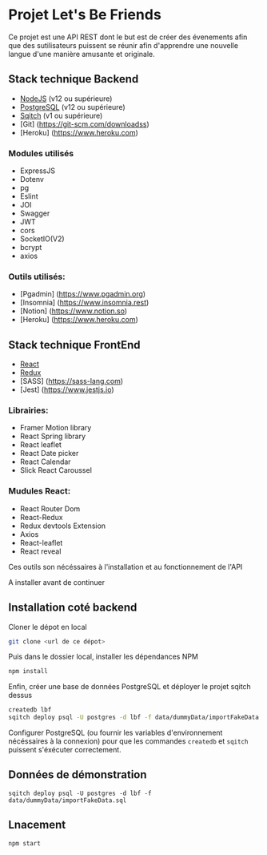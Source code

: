 # Projet Let's Be Friends

Ce projet est une API REST dont le but est de créer des évenements afin que des sutilisateurs puissent se réunir afin d'apprendre une nouvelle langue d'une manière amusante et originale.

## Stack technique Backend

- [NodeJS](https://nodejs.org/en/download/) (v12 ou supérieure)
- [PostgreSQL](https://www.postgresql.org/download/) (v12 ou supérieure)
- [Sqitch](https://sqitch.org/download/) (v1 ou supérieure)
- [Git] (https://git-scm.com/downloadss)
- [Heroku] (https://www.heroku.com)

### Modules utilisés

- ExpressJS
- Dotenv
- pg
- Eslint
- JOI
- Swagger
- JWT
- cors
- SocketIO(V2)
- bcrypt
- axios


### Outils utilisés:

- [Pgadmin] (https://www.pgadmin.org)
- [Insomnia] (https://www.insomnia.rest)
- [Notion] (https://www.notion.so)
- [Heroku] (https://www.heroku.com)

## Stack technique FrontEnd

- [React](https://fr.reactjs.org)
- [Redux](https://redux.js.org)
- [SASS] (https://sass-lang.com)
- [Jest] (https://www.jestjs.io)


### Librairies:

- Framer Motion library
- React Spring library
- React leaflet
- React Date picker
- React Calendar
- Slick React Caroussel

### Mudules React:

- React Router Dom
- React-Redux
- Redux devtools Extension
- Axios
- React-leaflet
- React reveal


  
Ces outils son nécéssaires à l'installation et au fonctionnement de l'API

A installer avant de continuer

## Installation coté backend

Cloner le dépot en local

```bash
git clone <url de ce dépot>
```
Puis dans le dossier local, installer les dépendances NPM

```bash
npm install
```

Enfin, créer une base de données PostgreSQL et déployer le projet sqitch dessus

```bash
createdb lbf
sqitch deploy psql -U postgres -d lbf -f data/dummyData/importFakeData.sql
```


Configurer PostgreSQL (ou fournir les variables d'environnement nécéssaires à la connexion) pour que les commandes `createdb` et `sqitch` puissent s'éxécuter correctement.


## Données de démonstration

```
sqitch deploy psql -U postgres -d lbf -f data/dummyData/importFakeData.sql
```

## Lnacement


```bash
npm start

```



